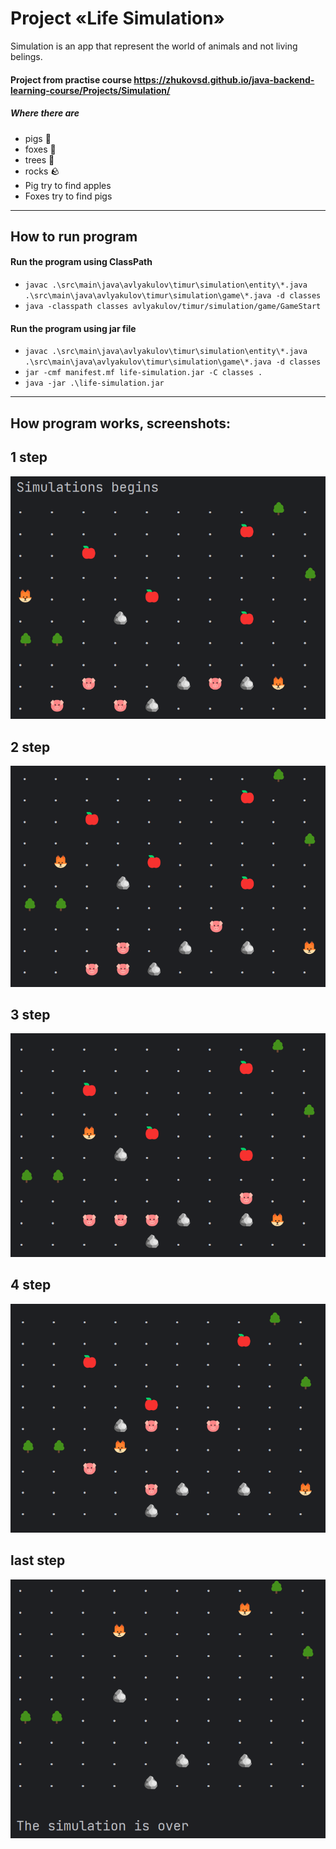 # Project «Life Simulation»

Simulation is an app that represent the world of animals and not living belings.
#### Project from practise course https://zhukovsd.github.io/java-backend-learning-course/Projects/Simulation/

##### Where there are

* pigs 🐷
* foxes 🦊
* trees 🌳
* rocks 🪨
* Pig try to find apples
* Foxes try to find pigs

---

## How to run program

#### Run the program using ClassPath

- `javac .\src\main\java\avlyakulov\timur\simulation\entity\*.java .\src\main\java\avlyakulov\timur\simulation\game\*.java -d classes`
- `java -classpath classes avlyakulov/timur/simulation/game/GameStart`

#### Run the program using jar file

- `javac .\src\main\java\avlyakulov\timur\simulation\entity\*.java .\src\main\java\avlyakulov\timur\simulation\game\*.java -d classes`
- `jar -cmf manifest.mf life-simulation.jar -C classes .`
- `java -jar .\life-simulation.jar`

---

## How program works, screenshots:

## 1 step

![1](images/1.png)

## 2 step

![2](images/2.png)

## 3 step

![3](images/3.png)

## 4 step

![4](images/4.png)

## last step

![5](images/5.png)